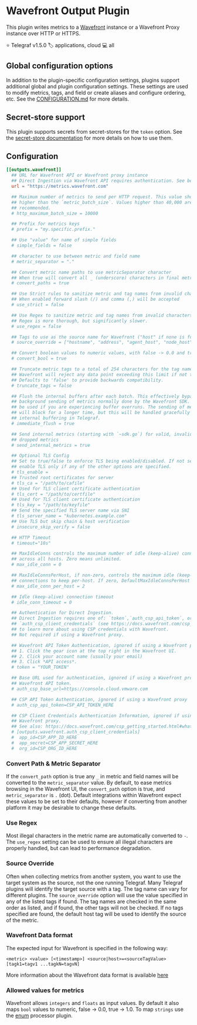 # Wavefront Output Plugin

This plugin writes metrics to a [Wavefront][wavefront] instance or a Wavefront
Proxy instance over HTTP or HTTPS.

⭐ Telegraf v1.5.0
🏷️ applications, cloud
💻 all

[wavefront]: https://www.wavefront.com

## Global configuration options <!-- @/docs/includes/plugin_config.md -->

In addition to the plugin-specific configuration settings, plugins support
additional global and plugin configuration settings. These settings are used to
modify metrics, tags, and field or create aliases and configure ordering, etc.
See the [CONFIGURATION.md][CONFIGURATION.md] for more details.

[CONFIGURATION.md]: ../../../docs/CONFIGURATION.md#plugins

## Secret-store support

This plugin supports secrets from secret-stores for the `token` option.
See the [secret-store documentation][SECRETSTORE] for more details on how
to use them.

[SECRETSTORE]: ../../../docs/CONFIGURATION.md#secret-store-secrets

## Configuration

```toml @sample.conf
[[outputs.wavefront]]
  ## URL for Wavefront API or Wavefront proxy instance
  ## Direct Ingestion via Wavefront API requires authentication. See below.
  url = "https://metrics.wavefront.com"

  ## Maximum number of metrics to send per HTTP request. This value should be
  ## higher than the `metric_batch_size`. Values higher than 40,000 are not
  ## recommended.
  # http_maximum_batch_size = 10000

  ## Prefix for metrics keys
  # prefix = "my.specific.prefix."

  ## Use "value" for name of simple fields
  # simple_fields = false

  ## character to use between metric and field name
  # metric_separator = "."

  ## Convert metric name paths to use metricSeparator character
  ## When true will convert all _ (underscore) characters in final metric name.
  # convert_paths = true

  ## Use Strict rules to sanitize metric and tag names from invalid characters
  ## When enabled forward slash (/) and comma (,) will be accepted
  # use_strict = false

  ## Use Regex to sanitize metric and tag names from invalid characters
  ## Regex is more thorough, but significantly slower.
  # use_regex = false

  ## Tags to use as the source name for Wavefront ("host" if none is found)
  # source_override = ["hostname", "address", "agent_host", "node_host"]

  ## Convert boolean values to numeric values, with false -> 0.0 and true -> 1.0
  # convert_bool = true

  ## Truncate metric tags to a total of 254 characters for the tag name value
  ## Wavefront will reject any data point exceeding this limit if not truncated
  ## Defaults to 'false' to provide backwards compatibility.
  # truncate_tags = false

  ## Flush the internal buffers after each batch. This effectively bypasses the
  ## background sending of metrics normally done by the Wavefront SDK. This can
  ## be used if you are experiencing buffer overruns. The sending of metrics
  ## will block for a longer time, but this will be handled gracefully by
  ## internal buffering in Telegraf.
  # immediate_flush = true

  ## Send internal metrics (starting with `~sdk.go`) for valid, invalid, and
  ## dropped metrics
  # send_internal_metrics = true

  ## Optional TLS Config
  ## Set to true/false to enforce TLS being enabled/disabled. If not set,
  ## enable TLS only if any of the other options are specified.
  # tls_enable =
  ## Trusted root certificates for server
  # tls_ca = "/path/to/cafile"
  ## Used for TLS client certificate authentication
  # tls_cert = "/path/to/certfile"
  ## Used for TLS client certificate authentication
  # tls_key = "/path/to/keyfile"
  ## Send the specified TLS server name via SNI
  # tls_server_name = "kubernetes.example.com"
  ## Use TLS but skip chain & host verification
  # insecure_skip_verify = false

  ## HTTP Timeout
  # timeout="10s"

  ## MaxIdleConns controls the maximum number of idle (keep-alive) connections
  ## across all hosts. Zero means unlimited.
  # max_idle_conn = 0

  ## MaxIdleConnsPerHost, if non-zero, controls the maximum idle (keep-alive)
  ## connections to keep per-host. If zero, DefaultMaxIdleConnsPerHost is used.
  # max_idle_conn_per_host = 2

  ## Idle (keep-alive) connection timeout
  # idle_conn_timeout = 0

  ## Authentication for Direct Ingestion.
  ## Direct Ingestion requires one of: `token`,`auth_csp_api_token`, or
  ## `auth_csp_client_credentials` (see https://docs.wavefront.com/csp_getting_started.html)
  ## to learn more about using CSP credentials with Wavefront.
  ## Not required if using a Wavefront proxy.

  ## Wavefront API Token Authentication, ignored if using a Wavefront proxy
  ## 1. Click the gear icon at the top right in the Wavefront UI.
  ## 2. Click your account name (usually your email)
  ## 3. Click *API access*.
  # token = "YOUR_TOKEN"

  ## Base URL used for authentication, ignored if using a Wavefront proxy or a
  ## Wavefront API token.
  # auth_csp_base_url=https://console.cloud.vmware.com

  ## CSP API Token Authentication, ignored if using a Wavefront proxy
  # auth_csp_api_token=CSP_API_TOKEN_HERE

  ## CSP Client Credentials Authentication Information, ignored if using a
  ## Wavefront proxy.
  ## See also: https://docs.wavefront.com/csp_getting_started.html#whats-a-server-to-server-app
  # [outputs.wavefront.auth_csp_client_credentials]
  #  app_id=CSP_APP_ID_HERE
  #  app_secret=CSP_APP_SECRET_HERE
  #  org_id=CSP_ORG_ID_HERE
```

### Convert Path & Metric Separator

If the `convert_path` option is true any `_` in metric and field names will be
converted to the `metric_separator` value.  By default, to ease metrics browsing
in the Wavefront UI, the `convert_path` option is true, and `metric_separator`
is `.` (dot).  Default integrations within Wavefront expect these values to be
set to their defaults, however if converting from another platform it may be
desirable to change these defaults.

### Use Regex

Most illegal characters in the metric name are automatically converted to `-`.
The `use_regex` setting can be used to ensure all illegal characters are
properly handled, but can lead to performance degradation.

### Source Override

Often when collecting metrics from another system, you want to use the target
system as the source, not the one running Telegraf.  Many Telegraf plugins will
identify the target source with a tag. The tag name can vary for different
plugins. The `source_override` option will use the value specified in any of the
listed tags if found. The tag names are checked in the same order as listed, and
if found, the other tags will not be checked. If no tags specified are found,
the default host tag will be used to identify the source of the metric.

### Wavefront Data format

The expected input for Wavefront is specified in the following way:

```text
<metric> <value> [<timestamp>] <source|host>=<sourceTagValue> [tagk1=tagv1 ...tagkN=tagvN]
```

More information about the Wavefront data format is available
[here](https://community.wavefront.com/docs/DOC-1031)

### Allowed values for metrics

Wavefront allows `integers` and `floats` as input values.  By default it also
maps `bool` values to numeric, false -> 0.0, true -> 1.0.  To map `strings` use
the [enum](../../processors/enum) processor plugin.
